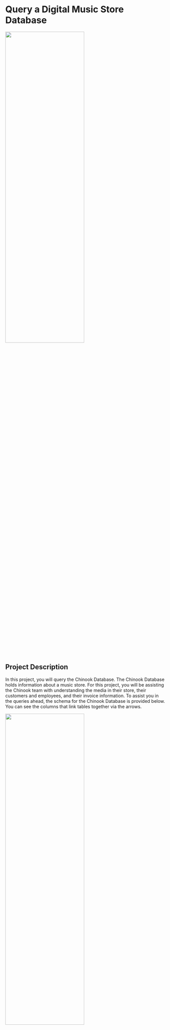 # Query a Digital Music Store Database


<img src="https://encrypted-tbn0.gstatic.com/images?q=tbn:ANd9GcQbsio3PIZaXhP-oXb0iJ18FqrJft1EH_ei6Q&usqp=CAU" width=70% height=50%>

## Project Description

In this project, you will query the Chinook Database. The Chinook Database holds information about a music store. For this project, you will be assisting the Chinook team with understanding the media in their store, their customers and employees, and their invoice information. 
To assist you in the queries ahead, the schema for the Chinook Database is provided below. You can see the columns that link tables together via the arrows.

<img src="https://video.udacity-data.com/topher/2017/June/5956d5ee_screen-shot-2017-06-29-at-10.51.15-pm/screen-shot-2017-06-29-at-10.51.15-pm.png" width=70% height=50%>

## Project Requirements

### 1- Presentations

Your presentation should include:

- Four slides
- One visualization per slide
- A 1-2 sentence explanation of each slide
- The SQL query is used to create the data used in the visualization.


### 2- Queries
Please include a text file that includes each of the queries used to create the visualizations.

- All SQL queries run without errors and produce the intended results.
- Each SQL query needs to include one or more explicit join(s). - The query's JOIN or JOINs should be necessary to answer the question. If a question does not require a JOIN, please change the question to be one that does.
- Each SQL query needs to include one or more aggregation(s). This could be a COUNT, AVG, SUM, or other aggregation.
- The project includes at least four unique SQL queries.


### 3- Visualizations

We suggest using a spreadsheet application, such as Excel or Google Sheets, to create your visualizations. However, you’re welcome to use whatever tool you’d like. 
